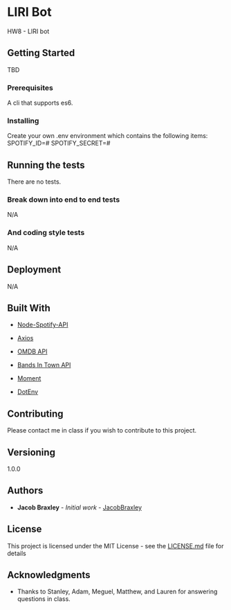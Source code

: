 # LIRI Bot

HW8 - LIRI bot

## Getting Started

TBD

### Prerequisites

A cli that supports es6.

### Installing

Create your own .env environment which contains the following items:
   SPOTIFY_ID=#
   SPOTIFY_SECRET=#

## Running the tests

There are no tests.

### Break down into end to end tests

N/A

### And coding style tests

N/A

## Deployment

N/A

## Built With

* [Node-Spotify-API](https://www.npmjs.com/package/node-spotify-api)

* [Axios](https://www.npmjs.com/package/axios)

* [OMDB API](http://www.omdbapi.com)

* [Bands In Town API](http://www.artists.bandsintown.com/bandsintown-api)

* [Moment](https://www.npmjs.com/package/moment)

* [DotEnv](https://www.npmjs.com/package/dotenv)

## Contributing

Please contact me in class if you wish to contribute to this project.

## Versioning

1.0.0

## Authors

* **Jacob Braxley** - *Initial work* - [JacobBraxley](https://github.com/JacobBraxley)

## License

This project is licensed under the MIT License - see the [LICENSE.md](LICENSE.md) file for details

## Acknowledgments

* Thanks to Stanley, Adam, Meguel, Matthew, and Lauren for answering questions in class.
